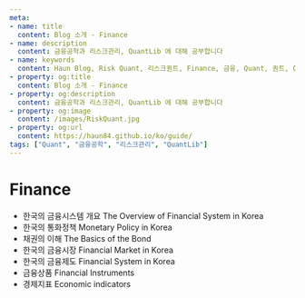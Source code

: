 ```yaml
---
meta:
- name: title
  content: Blog 소개 - Finance
- name: description
  content: 금융공학과 리스크관리, QuantLib 에 대해 공부합니다
- name: keywords
  content: Haun Blog, Risk Quant, 리스크퀀트, Finance, 금융, Quant, 퀀트, QuantLib, 퀀트립, Financial Engineering, 금융공학, Risk Management, 리스크관리
- property: og:title
  content: Blog 소개 - Finance
- property: og:description
  content: 금융공학과 리스크관리, QuantLib 에 대해 공부합니다
- property: og:image
  content: /images/RiskQuant.jpg
- property: og:url
  content: https://haun84.github.io/ko/guide/
tags: ["Quant", "금융공학", "리스크관리", "QuantLib"]
---
```

  
# Finance

* 한국의 금융시스템 개요 The Overview of Financial System in Korea
* 한국의 통화정책 Monetary Policy in Korea
* 채권의 이해 The Basics of the Bond
* 한국의 금융시장 Financial Market in Korea
* 한국의 금융제도 Financial System in Korea
* 금융상품 Financial Instruments
* 경제지표 Economic indicators
